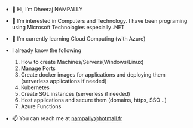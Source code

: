 - 👋 Hi, I’m Dheeraj NAMPALLY

- 👀 I’m interested in Computers and Technology. 
      I have been programing using Microsoft Technologies especially .NET

- 🌱 I’m currently learning Cloud Computing (with Azure)
-  I already know the following
    1. How to create Machines/Servers(Windows/Linux)
    2. Manage Ports
    3. Create docker images for applications and deploying them (serverless applications if needed)
    4. Kubernetes
    5. Create SQL instances (serverless if needed)
    6. Host applications and secure them (domains, https, SSO ..)
    7. Azure Functions
    
- 📫 You can reach me at nampally@hotmail.fr

<!---
dheerajnampally/dheerajnampally is a ✨ special ✨ repository because its `README.md` (this file) appears on your GitHub profile.
You can click the Preview link to take a look at your changes.
--->

